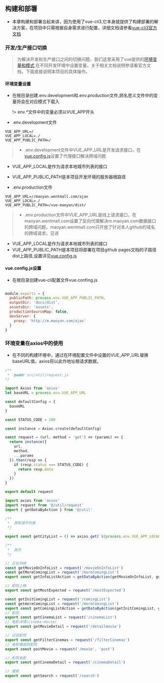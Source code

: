 ## 构建和部署

- 本章构建和部署合起来讲，因为使用了vue-cli3,它本身就提供了构建部署的解决方案，在项目中只需根据自身需求进行配置，详细文档请参看[vue-cli3官方文档](https://cli.vuejs.org/zh/guide/)

### 开发/生产接口切换

> 为解决开发和生产接口之间的切换问题，我们这里采用了vue提供的[环境变量和模式](https://cli.vuejs.org/zh/guide/mode-and-env.html#%E6%A8%A1%E5%BC%8F),在不同开发环境中设置变量，关于相关文档说明参请看官方文档，下面直接说明本项目的具体操作。

#### 环境变量设置

- 在根目录创建.env.development和.env.production文件,顾名思义文件中的变量将会在对应模式下载入
  
  !> env.*文件中的变量必须以VUE_APP开头

 - .env.development文件
  ```env
  VUE_APP_URL=/
  VUE_APP_LOCAL=./
  VUE_APP_PUBLIC_PATH=/
  ```
  >  - .env.development文件中VUE_APP_URL是开发请求接口，在[vue.config.js](vue.config.js设置)设置了代理接口解决跨域问题
   - VUE_APP_LOCAL是作为请求本地城市列表的接口
   - VUE_APP_PUBLIC_PATH是本项目开发环境的服务器根路径



  - .env.production文件
  ```env
  VUE_APP_URL=//maoyan.wentmall.com/ajax
  VUE_APP_LOCAL=./
  VUE_APP_PUBLIC_PATH=/vue-maoyan/dist/
  ```

  >  - .env.production文件中VUE_APP_URL是线上请求接口，在maoyan.wentmall.com设置了反向代理解决m.maoyan.com数据接口的跨域问题，maoyan.wentmall.com只开放了针对本人github的域名的跨域请求，见谅
   - VUE_APP_LOCAL是作为请求本地城市列表的接口
   - VUE_APP_PUBLIC_PATH是本项目将部署在项目github pages文档的子路径dist上路径,设置详见[vue.config.js](vue.config.js设置)
 
#### vue.config.js设置

- 在根目录创建vue-cli配置文件vue.confing.js


```js

module.exports = {
  publicPath: process.env.VUE_APP_PUBLIC_PATH,
  outputDir: 'docs/dist',
  assetsDir: 'assets',
  productionSourceMap: false,
  devServer: {
    proxy: 'http://m.maoyan.com/ajax'
  }
}

```

### 环境变量在axios中的使用

- 在不同的构建环境中，通过在环境配置文件中设置的VUE_APP_URL替换baseURL值，axios将以此作地址根请求数据，

```js
/**
 *  @addr src/util/request.js
*/

import Axios from 'axios'
let baseURL = process.env.VUE_APP_URL

const defaultConfig = {
  baseURL
}

const STATUS_CODE = 200

const instance = Axios.create(defaultConfig)

const request = (url, method = 'get') => (params) => {
  return instance({
    url,
    method,
    ...params
  }).then(resp => {
    if (resp.status === STATUS_CODE) {
      return resp.data
    }
  })
}

export default request

```

```js
import axios from 'axios'
import request from '@/util/request'
import { getDataByAction } from '@/util'

/**
 *  获取城市列表
 */

export const getCityList = () => axios.get(`${process.env.VUE_APP_LOCAL}/assets/json/cities.json`)

/**
 *  首页
 */

// 正在热映
const getMovieOnInfoList = request('/movieOnInfoList')
const getMoreComingList = request('/moreComingList')
export const getInfoListAction = getDataByAction(getMovieOnInfoList, getMoreComingList)

// 即将上映
export const getMostExpected = request('/mostExpected')

const getInitComingList = request('/comingList')
const getmoreComingList = request('/moreComingList')
export const getComingListAction = getDataByAction(getInitComingList, getmoreComingList)
// 影院
export const getCinemaList = request('/cinemaList')
// 电影详情(cinema-movie)
export const getMovieDetail = request('/detailmovie')

// 过滤影院
export const getFilterCinemas = request('/filterCinemas')
// 电影播放的影院
export const postMovie = request('/movie', 'post')

// 影院电影
export const getCinemaDetail = request('/cinemaDetail')

// 搜索
export const getSearch = request('/search')


```

